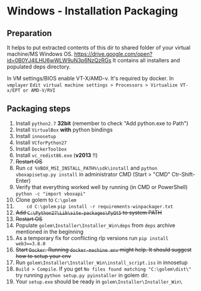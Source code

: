
# Windows - Installation Packaging

## Preparation

It helps to put extracted contents of this dir to shared folder of your virtual machine/MS Windows OS.
https://drive.google.com/open?id=0B0YJ4lLHU6wWLW9uN3p6NzQzRGs
It contains all installers and populated deps directory.

In VM settings/BIOS enable VT-X/AMD-v. It's required by docker. In `vmplayer` `Edit virtual machine settings > Processors > Virtualize VT-x/EPT or AMD-V/RVI`

## Packaging steps

1. Install `python2.7` **32bit** (remember to check "Add python.exe to Path")
1. Install `VirtualBox` **with** python bindings
1. Install `innosetup`
1. Install `VCforPython27`
1. Install `DockerToolbox`
1. Install `vc_redist86.exe` (**v2013** :bangbang:)
1. ~~Restart OS~~
1. Run `cd %VBOX_MSI_INSTALL_PATH%\sdk\install` and `python vboxapisetup.py install` in administrator CMD (Start > "CMD" Ctr-Shift-Enter)
1. Verify that everything worked well by running (in CMD or PowerShell) `python -c "import vboxapi"`
1. Clone golem to `C:\golem`
1. `    cd C:\golem`
    `pip install -r requirements-winpackager.txt`
1. ~~Add `C:\Python27\Lib\site-packages\PyQt5` to system PATH~~
1. ~~Restart OS~~
1. Populate `golem\Installer\Installer_Win\deps` from `deps` archive mentioned in the beginning
1. As a temporary fix for conflicting rlp versions run `pip install web3==3.8.0`
1. ~~Start `Docker`. Running `docker-machine env` might help. It should suggest how to setup your env~~
1. Run `golem\Installer\Installer_Win\install_script.iss` in innosetup
1. `Build > Compile`. If you get `No files found matching "C:\golem\dist\"` try running `python setup.py pyinstaller` in golem dir.
1. Your `setup.exe` should be ready in `golem\Installer\Installer_Win\`